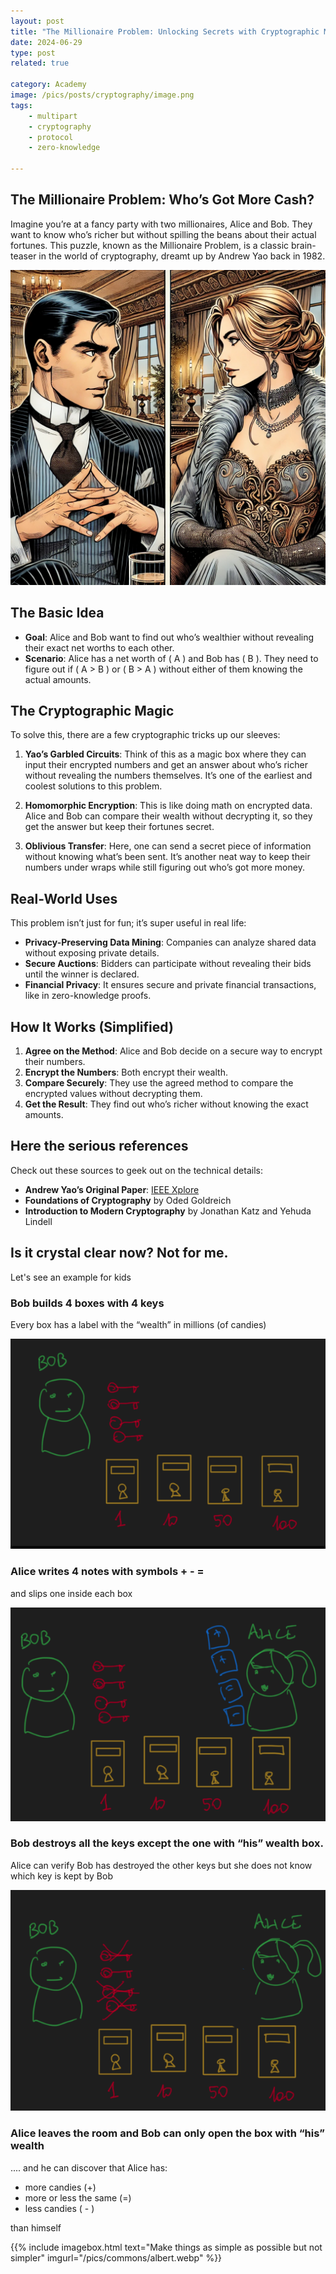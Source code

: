 ```yaml
---
layout: post
title: "The Millionaire Problem: Unlocking Secrets with Cryptographic Magic"
date: 2024-06-29 
type: post
related: true

category: Academy
image: /pics/posts/cryptography/image.png
tags: 
    - multipart
    - cryptography
    - protocol
    - zero-knowledge

---
```


## The Millionaire Problem: Who’s Got More Cash?

Imagine you’re at a fancy party with two millionaires, Alice and Bob. They want to know who’s richer but without spilling the beans about their actual fortunes. This puzzle, known as the Millionaire Problem, is a classic brain-teaser in the world of cryptography, dreamt up by Andrew Yao back in 1982.

![cover](/pics/posts/millionaire-problem/cover.webp)

## The Basic Idea

- **Goal**: Alice and Bob want to find out who’s wealthier without revealing their exact net worths to each other.
- **Scenario**: Alice has a net worth of \( A \) and Bob has \( B \). They need to figure out if \( A > B \) or \( B > A \) without either of them knowing the actual amounts.

## The Cryptographic Magic

To solve this, there are a few cryptographic tricks up our sleeves:

1. **Yao’s Garbled Circuits**: Think of this as a magic box where they can input their encrypted numbers and get an answer about who’s richer without revealing the numbers themselves. It’s one of the earliest and coolest solutions to this problem.
   
2. **Homomorphic Encryption**: This is like doing math on encrypted data. Alice and Bob can compare their wealth without decrypting it, so they get the answer but keep their fortunes secret.

3. **Oblivious Transfer**: Here, one can send a secret piece of information without knowing what’s been sent. It’s another neat way to keep their numbers under wraps while still figuring out who’s got more money.

## Real-World Uses

This problem isn’t just for fun; it’s super useful in real life:

- **Privacy-Preserving Data Mining**: Companies can analyze shared data without exposing private details.
- **Secure Auctions**: Bidders can participate without revealing their bids until the winner is declared.
- **Financial Privacy**: It ensures secure and private financial transactions, like in zero-knowledge proofs.

## How It Works (Simplified)

1. **Agree on the Method**: Alice and Bob decide on a secure way to encrypt their numbers.
2. **Encrypt the Numbers**: Both encrypt their wealth.
3. **Compare Securely**: They use the agreed method to compare the encrypted values without decrypting them.
4. **Get the Result**: They find out who’s richer without knowing the exact amounts.

## Here the serious references

Check out these sources to geek out on the technical details:
- **Andrew Yao’s Original Paper**: [IEEE Xplore](https://ieeexplore.ieee.org/document/4568381)
- **Foundations of Cryptography** by Oded Goldreich
- **Introduction to Modern Cryptography** by Jonathan Katz and Yehuda Lindell


## Is it crystal clear now? Not for me.

Let's see an example for kids


### Bob builds 4 boxes with 4 keys

Every box has a label with the “wealth” in millions (of candies)


![](/pics/posts/millionaire-problem/1.png)

### Alice writes 4 notes with symbols + - =

and slips one inside each box

![](/pics/posts/millionaire-problem/2.png)


### Bob destroys all the keys except the one with “his” wealth box. 

Alice can verify Bob has destroyed the other keys but she does not know which key is kept by Bob

![](/pics/posts/millionaire-problem/3.png)


### Alice leaves the room and Bob can only open the box with “his” wealth 

.... and he can discover that Alice has:

- more candies (+)
- more or less the same (=)
- less candies ( - )

than himself


{{% include imagebox.html text="Make things as simple as possible but not simpler" imgurl="/pics/commons/albert.webp" %}}